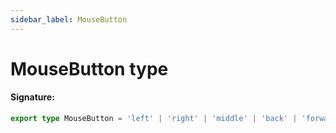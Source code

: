 ```yaml
---
sidebar_label: MouseButton
---
```


# MouseButton type

#### Signature:

```typescript
export type MouseButton = 'left' | 'right' | 'middle' | 'back' | 'forward';
```
